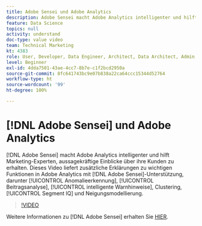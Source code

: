 ```yaml
---
title: Adobe Sensei und Adobe Analytics
description: Adobe Sensei macht Adobe Analytics intelligenter und hilft Marketing-Experten, aussagekräftige Einblicke über ihre Kunden zu erhalten. Dieses Video liefert zusätzliche Erklärungen zu wichtigen Funktionen in Adobe Analytics mit Adobe Sensei-Unterstützung, darunter Anomalieerkennung, Beitragsanalyse, intelligente Warnhinweise, Clustering, Segment IQ und Neigungsmodellierung.
feature: Data Science
topics: null
activity: understand
doc-type: value video
team: Technical Marketing
kt: 4383
role: User, Developer, Data Engineer, Architect, Data Architect, Admin, Leader
level: Beginner
exl-id: 4dda7501-43ae-4cc7-8b7e-c1f2bcd2950a
source-git-commit: 8fc641743bc9e07b838a22ca64ccc15344d52764
workflow-type: ht
source-wordcount: '99'
ht-degree: 100%

---
```


# [!DNL Adobe Sensei] und Adobe Analytics

[!DNL Adobe Sensei] macht Adobe Analytics intelligenter und hilft Marketing-Experten, aussagekräftige Einblicke über ihre Kunden zu erhalten. Dieses Video liefert zusätzliche Erklärungen zu wichtigen Funktionen in Adobe Analytics mit [!DNL Adobe Sensei]-Unterstützung, darunter [!UICONTROL Anomalieerkennung], [!UICONTROL Beitragsanalyse], [!UICONTROL intelligente Warnhinweise], Clustering, [!UICONTROL Segment IQ] und Neigungsmodellierung.

>[!VIDEO](https://video.tv.adobe.com/v/31500/?quality=12&learn=on)

Weitere Informationen zu [!DNL Adobe Sensei] erhalten Sie [HIER](https://www.adobe.com/de/sensei.html).
